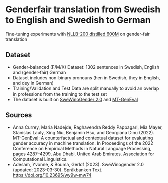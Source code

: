 # Genderfair translation from Swedish to English and Swedish to German

Fine-tuning experiments with [NLLB-200 distilled 600M](https://huggingface.co/facebook/nllb-200-distilled-600M) on gender-fair translation


## Dataset
- Gender-balanced (F/M/X) Dataset: 1302 sentences in Swedish, English and (gender-fair) German
- Dataset includes non-binary pronouns (hen in Swedish, they in English, and dey in German)
- Training/Validation and Test Data are split manually to avoid an overlap in professions from the training to the test set
- The dataset is built on [SweWinoGender 2.0](https://spraakbanken.gu.se/en/resources/swewinogender) and [MT-GenEval](https://github.com/amazon-science/machine-translation-gender-eval)

## Sources
- Anna Currey, Maria Nadejde, Raghavendra Reddy Pappagari, Mia Mayer, Stanislas Lauly, Xing Niu, Benjamin Hsu, and Georgiana Dinu (2022). MT-GenEval: A counterfactual and contextual dataset for evaluating gender accuracy in machine translation. In Proceedings of the 2022 Conference on Empirical Methods in Natural Language Processing, pages 4287–4299, Abu Dhabi, United Arab Emirates. Association for Computational Linguistics.
- Adesam, Yvonne, & Bouma, Gerlof (2023). SweWinogender 2.0 (updated: 2023-03-30). Språkbanken Text. https://doi.org/10.23695/wy9w-mw74 
